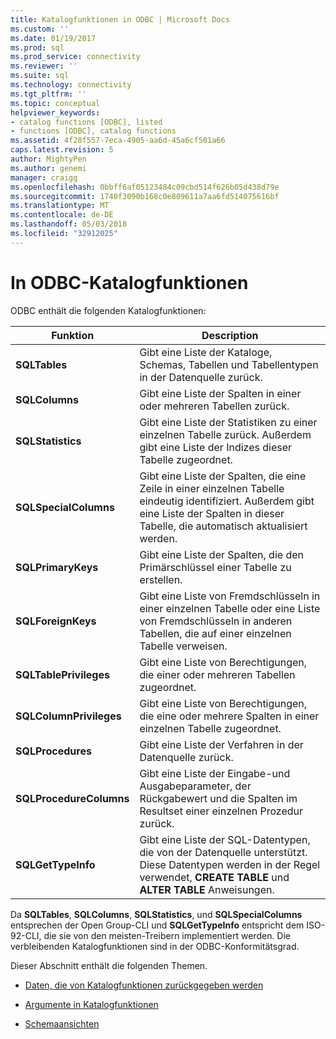 ```yaml
---
title: Katalogfunktionen in ODBC | Microsoft Docs
ms.custom: ''
ms.date: 01/19/2017
ms.prod: sql
ms.prod_service: connectivity
ms.reviewer: ''
ms.suite: sql
ms.technology: connectivity
ms.tgt_pltfrm: ''
ms.topic: conceptual
helpviewer_keywords:
- catalog functions [ODBC], listed
- functions [ODBC], catalog functions
ms.assetid: 4f28f557-7eca-4905-aa6d-45a6cf501a66
caps.latest.revision: 5
author: MightyPen
ms.author: genemi
manager: craigg
ms.openlocfilehash: 0bbff6af05123484c09cbd514f626b05d438d79e
ms.sourcegitcommit: 1740f3090b168c0e809611a7aa6fd514075616bf
ms.translationtype: MT
ms.contentlocale: de-DE
ms.lasthandoff: 05/03/2018
ms.locfileid: "32912025"
---
```

# <a name="catalog-functions-in-odbc"></a>In ODBC-Katalogfunktionen
ODBC enthält die folgenden Katalogfunktionen:  
  
|Funktion|Description|  
|--------------|-----------------|  
|**SQLTables**|Gibt eine Liste der Kataloge, Schemas, Tabellen und Tabellentypen in der Datenquelle zurück.|  
|**SQLColumns**|Gibt eine Liste der Spalten in einer oder mehreren Tabellen zurück.|  
|**SQLStatistics**|Gibt eine Liste der Statistiken zu einer einzelnen Tabelle zurück. Außerdem gibt eine Liste der Indizes dieser Tabelle zugeordnet.|  
|**SQLSpecialColumns**|Gibt eine Liste der Spalten, die eine Zeile in einer einzelnen Tabelle eindeutig identifiziert. Außerdem gibt eine Liste der Spalten in dieser Tabelle, die automatisch aktualisiert werden.|  
|**SQLPrimaryKeys**|Gibt eine Liste der Spalten, die den Primärschlüssel einer Tabelle zu erstellen.|  
|**SQLForeignKeys**|Gibt eine Liste von Fremdschlüsseln in einer einzelnen Tabelle oder eine Liste von Fremdschlüsseln in anderen Tabellen, die auf einer einzelnen Tabelle verweisen.|  
|**SQLTablePrivileges**|Gibt eine Liste von Berechtigungen, die einer oder mehreren Tabellen zugeordnet.|  
|**SQLColumnPrivileges**|Gibt eine Liste von Berechtigungen, die eine oder mehrere Spalten in einer einzelnen Tabelle zugeordnet.|  
|**SQLProcedures**|Gibt eine Liste der Verfahren in der Datenquelle zurück.|  
|**SQLProcedureColumns**|Gibt eine Liste der Eingabe-und Ausgabeparameter, der Rückgabewert und die Spalten im Resultset einer einzelnen Prozedur zurück.|  
|**SQLGetTypeInfo**|Gibt eine Liste der SQL-Datentypen, die von der Datenquelle unterstützt. Diese Datentypen werden in der Regel verwendet, **CREATE TABLE** und **ALTER TABLE** Anweisungen.|  
  
 Da **SQLTables**, **SQLColumns**, **SQLStatistics**, und **SQLSpecialColumns** entsprechen der Open Group-CLI und **SQLGetTypeInfo** entspricht dem ISO-92-CLI, die sie von den meisten-Treibern implementiert werden. Die verbleibenden Katalogfunktionen sind in der ODBC-Konformitätsgrad.  
  
 Dieser Abschnitt enthält die folgenden Themen.  
  
-   [Daten, die von Katalogfunktionen zurückgegeben werden](../../../odbc/reference/develop-app/data-returned-by-catalog-functions.md)  
  
-   [Argumente in Katalogfunktionen](../../../odbc/reference/develop-app/arguments-in-catalog-functions.md)  
  
-   [Schemaansichten](../../../odbc/reference/develop-app/schema-views.md)

